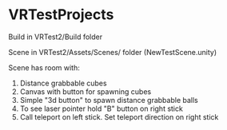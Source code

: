 # VRTestProjects
Build in VRTest2/Build folder

Scene in VRTest2/Assets/Scenes/ folder (NewTestScene.unity)

Scene has room with:
  1. Distance grabbable cubes
  2. Canvas with button for spawning cubes
  3. Simple "3d button" to spawn distance grabbable balls
  4. To see laser pointer hold "B" button on right stick
  5. Call teleport on left stick. Set teleport direction on right stick
